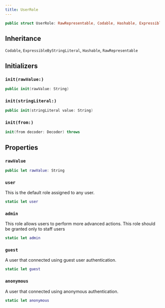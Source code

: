 ```yaml
---
title: UserRole
---
```


``` swift
public struct UserRole: RawRepresentable, Codable, Hashable, ExpressibleByStringLiteral 
```

## Inheritance

`Codable`, `ExpressibleByStringLiteral`, `Hashable`, `RawRepresentable`

## Initializers

### `init(rawValue:)`

``` swift
public init(rawValue: String) 
```

### `init(stringLiteral:)`

``` swift
public init(stringLiteral value: String) 
```

### `init(from:)`

``` swift
init(from decoder: Decoder) throws 
```

## Properties

### `rawValue`

``` swift
public let rawValue: String
```

### `user`

This is the default role assigned to any user.

``` swift
static let user 
```

### `admin`

This role allows users to perform more advanced actions. This role should be granted only to staff users

``` swift
static let admin 
```

### `guest`

A user that connected using guest user authentication.

``` swift
static let guest 
```

### `anonymous`

A user that connected using anonymous authentication.

``` swift
static let anonymous 
```
